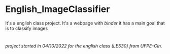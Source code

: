# English_ImageClassifier
It's a english class project. It's a webpage with *binder* it has a main goal that is to classify images
#
###### *project started in 04/10/2022 for the english class (LE530) from UFPE-CIn.* 
